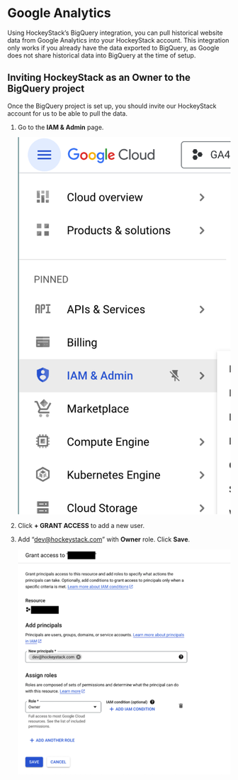 # Google Analytics

Using HockeyStack’s BigQuery integration, you can pull historical website data from Google Analytics into your HockeyStack account. This integration only works if you already have the data exported to BigQuery, as Google does not share historical data into BigQuery at the time of setup.

## Inviting HockeyStack as an Owner to the BigQuery project

Once the BigQuery project is set up, you should invite our HockeyStack account for us to be able to pull the data.

1. Go to the **IAM & Admin** page.
    
    ![Screenshot 2023-09-26 at 15.48.12.png](Google%20Analytics%2066348b70bb454e0e995eae8b51c6a58e/Screenshot_2023-09-26_at_15.48.12.png)
    
2. Click **+ GRANT ACCESS** to add a new user.
3. Add “dev@hockeystack.com” with **Owner** role. Click **Save**.
    
    ![Screenshot 2023-09-26 at 15.51.16.png](Google%20Analytics%2066348b70bb454e0e995eae8b51c6a58e/Screenshot_2023-09-26_at_15.51.16.png)